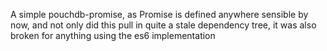 A simple pouchdb-promise, as Promise is defined anywhere sensible by now, and not only did this pull in quite a stale dependency tree, it was also broken for anything using the es6 implementation
